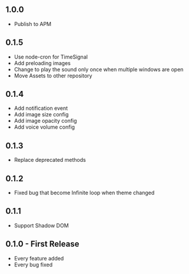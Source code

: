 ## 1.0.0
* Publish to APM

## 0.1.5
* Use node-cron for TimeSignal
* Add preloading images
* Change to play the sound only once when multiple windows are open
* Move Assets to other repository

## 0.1.4
* Add notification event
* Add image size config
* Add image opacity config
* Add voice volume config

## 0.1.3
* Replace deprecated methods

## 0.1.2
* Fixed bug that become Infinite loop when theme changed

## 0.1.1
* Support Shadow DOM

## 0.1.0 - First Release
* Every feature added
* Every bug fixed
